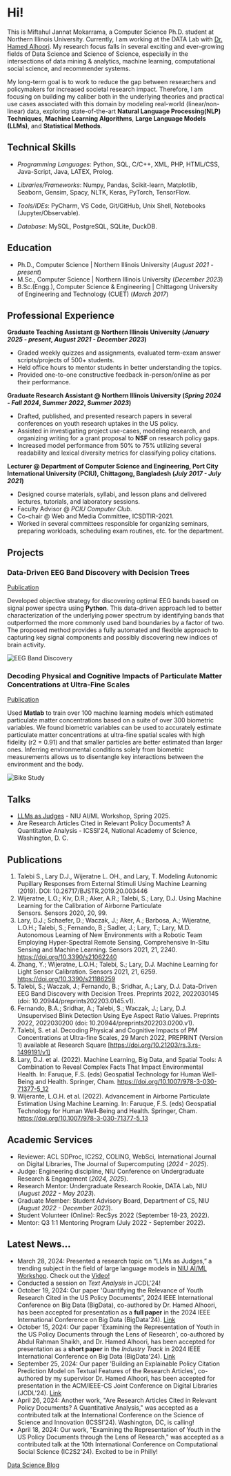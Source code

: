 # Hi!

This is Miftahul Jannat Mokarrama, a Computer Science Ph.D. student at Northern Illinois University. Currently, I am working at the DATA Lab with [Dr. Hamed Alhoori](https://alhoori.github.io/). My research focus falls in several exciting and ever-growing fields of Data Science and Science of Science, especially in the intersections of data mining & analytics, machine learning, computational social science, and recommender systems. 

My long-term goal is to work to reduce the gap between researchers and policymakers for increased societal research impact. Therefore, I am focusing on building my caliber both in the underlying theories and practical use cases associated with this domain by modeling real-world (linear/non-linear) data, exploring state-of-the-art **Natural Language Processing(NLP) Techniques**, **Machine Learning Algorithms**, **Large Language Models (LLMs)**, and **Statistical Methods**. 

## Technical Skills

 - _Programming Languages_: Python, SQL, C/C++, XML, PHP, HTML/CSS, Java-Script, Java, LATEX, Prolog.

 - _Libraries/Frameworks_: Numpy, Pandas, Scikit-learn, Matplotlib, Seaborn, Gensim, Spacy, NLTK, Keras, PyTorch, TensorFlow.

 - _Tools/IDEs_: PyCharm, VS Code, Git/GitHub, Unix Shell, Notebooks (Jupyter/Observable).

 - _Database_: MySQL, PostgreSQL, SQLite, DuckDB.

## Education
- Ph.D., Computer Science | Northern Illinois University (_August 2021 - present_)							
- M.Sc., Computer Science	| Northern Illinois University (_December 2023_)	 			        		
- B.Sc.(Engg.), Computer Science & Engineering |  Chittagong University of Engineering and Technology (CUET) (_March 2017_)

## Professional Experience 
**Graduate Teaching Assistant @ Northern Illinois University (_January 2025 - present_, _August 2021 - December 2023_)**
- Graded weekly quizzes and assignments, evaluated term-exam answer scripts/projects of 500+ students.
- Held office hours to mentor students in better understanding the topics.
- Provided one-to-one constructive feedback in-person/online as per their performance.
  
**Graduate Research Assistant @ Northern Illinois University (_Spring 2024 - Fall 2024_, _Summer 2022_, _Summer 2023_)**
- Drafted, published, and presented research papers in several conferences on youth research uptakes in the US policy.
- Assisted in investigating project use-cases, modeling research, and organizing writing for a grant proposal to **NSF** on research policy gaps.
- Increased model performance from 50% to 75% utilizing several readability and lexical diversity metrics for classifying policy citations.
  
**Lecturer @ Department of Computer Science and Engineering, Port City International University (PCIU), Chittagong, Bangladesh (_July 2017 - July 2021_)**
- Designed course materials, syllabi, and lesson plans and delivered lectures, tutorials, and laboratory sessions.
- Faculty Advisor @ _PCIU Computer Club_.
- Co-chair @ Web and Media Committee, ICSDTIR-2021.
- Worked in several committees responsible for organizing seminars, preparing workloads, scheduling exam routines, etc. for the department.
  
## Projects
### Data-Driven EEG Band Discovery with Decision Trees
[Publication](https://www.mdpi.com/1424-8220/22/8/3048)

Developed objective strategy for discovering optimal EEG bands based on signal power spectra using **Python**. This data-driven approach led to better characterization of the underlying power spectrum by identifying bands that outperformed the more commonly used band boundaries by a factor of two. The proposed method provides a fully automated and flexible approach to capturing key signal components and possibly discovering new indices of brain activity.

![EEG Band Discovery](/assets/img/eeg_band_discovery.jpeg)

### Decoding Physical and Cognitive Impacts of Particulate Matter Concentrations at Ultra-Fine Scales
[Publication](https://www.mdpi.com/1424-8220/22/11/4240)

Used **Matlab** to train over 100 machine learning models which estimated particulate matter concentrations based on a suite of over 300 biometric variables. We found biometric variables can be used to accurately estimate particulate matter concentrations at ultra-fine spatial scales with high fidelity (r2 = 0.91) and that smaller particles are better estimated than larger ones. Inferring environmental conditions solely from biometric measurements allows us to disentangle key interactions between the environment and the body.

![Bike Study](/assets/img/bike_study.jpeg)

## Talks
- [LLMs as Judges](https://www.youtube.com/watch?v=lTf_vU7R2jM) - NIU AI/ML Workshop, Spring 2025.
- Are Research Articles Cited in Relevant Policy Documents? A Quantitative Analysis - ICSSI'24, National Academy of Science, Washington, D. C.

## Publications
1. Talebi S., Lary D.J., Wijeratne L. OH., and Lary, T. Modeling Autonomic Pupillary Responses from External Stimuli Using Machine Learning (2019). DOI: 10.26717/BJSTR.2019.20.003446
2. Wijeratne, L.O.; Kiv, D.R.; Aker, A.R.; Talebi, S.; Lary, D.J. Using Machine Learning for the Calibration of Airborne Particulate Sensors. Sensors 2020, 20, 99.
3. Lary, D.J.; Schaefer, D.; Waczak, J.; Aker, A.; Barbosa, A.; Wijeratne, L.O.H.; Talebi, S.; Fernando, B.; Sadler, J.; Lary, T.; Lary, M.D. Autonomous Learning of New Environments with a Robotic Team Employing Hyper-Spectral Remote Sensing, Comprehensive In-Situ Sensing and Machine Learning. Sensors 2021, 21, 2240. https://doi.org/10.3390/s21062240
4. Zhang, Y.; Wijeratne, L.O.H.; Talebi, S.; Lary, D.J. Machine Learning for Light Sensor Calibration. Sensors 2021, 21, 6259. https://doi.org/10.3390/s21186259
5. Talebi, S.; Waczak, J.; Fernando, B.; Sridhar, A.; Lary, D.J. Data-Driven EEG Band Discovery with Decision Trees. Preprints 2022, 2022030145 (doi: 10.20944/preprints202203.0145.v1).
6. Fernando, B.A.; Sridhar, A.; Talebi, S.; Waczak, J.; Lary, D.J. Unsupervised Blink Detection Using Eye Aspect Ratio Values. Preprints 2022, 2022030200 (doi: 10.20944/preprints202203.0200.v1).
7. Talebi, S. et al. Decoding Physical and Cognitive Impacts of PM Concentrations at Ultra-fine Scales, 29 March 2022, PREPRINT (Version 1) available at Research Square [https://doi.org/10.21203/rs.3.rs-1499191/v1]
8. Lary, D.J. et al. (2022). Machine Learning, Big Data, and Spatial Tools: A Combination to Reveal Complex Facts That Impact Environmental Health. In: Faruque, F.S. (eds) Geospatial Technology for Human Well-Being and Health. Springer, Cham. https://doi.org/10.1007/978-3-030-71377-5_12
9. Wijerante, L.O.H. et al. (2022). Advancement in Airborne Particulate Estimation Using Machine Learning. In: Faruque, F.S. (eds) Geospatial Technology for Human Well-Being and Health. Springer, Cham. https://doi.org/10.1007/978-3-030-71377-5_13

## Academic Services
- Reviewer: ACL SDProc, IC2S2, COLING, WebSci, International Journal on Digital Libraries, The Journal of Supercomputing (_2024 - 2025_).
- Judge: Engineering discipline, NIU Conference on Undergraduate Research & Engagement (_2024, 2025_).
- Research Mentor: Undergraduate Research Rookie, DATA Lab, NIU (_August 2022 -  May 2023_).
- Graduate Member: Student Advisory Board, Department of CS, NIU (_August 2022 -  December 2023_).
- Student Volunteer (Online): RecSys 2022 (September 18-23, 2022).
- Mentor: Q3 1:1 Mentoring Program (July 2022 - September 2022).

## Latest News...
- March 28, 2024: Presented a research topic on “LLMs as Judges,” a trending subject in the field of large language models in [NIU AI/ML Workshop](https://www.niuai.org/home). Check out the [Video!](https://www.youtube.com/watch?v=lTf_vU7R2jM)
- Conducted a session on _Text Analysis_ in JCDL'24! 
- October 19, 2024: Our paper 'Quantifying the Relevance of Youth Research Cited in the US Policy Documents”, 2024 IEEE International Conference on Big Data (BigData), co-authored by Dr. Hamed Alhoori, has been accepted for presentation as a **full paper** in the 2024 IEEE International Conference on Big Data (BigData'24). [Link](https://doi.org/10.1109/BigData62323.2024.10825004)
- October 15, 2024: Our paper 'Examining the Representation of Youth in the US Policy Documents through the Lens of Research', co-authored by Abdul Rahman Shaikh, and Dr. Hamed Alhoori, has been accepted for presentation as a **short paper** in the _Industry Track_ in 2024 IEEE International Conference on Big Data (BigData'24). [Link](https://doi.org/10.1109/BigData62323.2024.10825996)
- September 25, 2024: Our paper 'Building an Explainable Policy Citation Prediction Model on Textual Features of the Research Articles', co-authored by my supervisor Dr. Hamed Alhoori, has been accepted for presentation in the ACM/IEEE-CS Joint Conference on Digital Libraries (JCDL'24). [Link](https://doi.org/10.1145/3677389.3702603)
- April 26, 2024: Another work, "Are Research Articles Cited in Relevant Policy Documents? A Quantitative Analysis," was accepted as a contributed talk at the International Conference on the Science of Science and Innovation (ICSSI'24). Washington, DC, is calling!
- April 18, 2024: Our work, "Examining the Representation of Youth in the US Policy Documents through the Lens of Research," was accepted as a contributed talk at the 10th International Conference on Computational Social Science (IC2S2'24). Excited to be in Philly!
  
 [Data Science Blog](https://medium.com/@shawhin)
